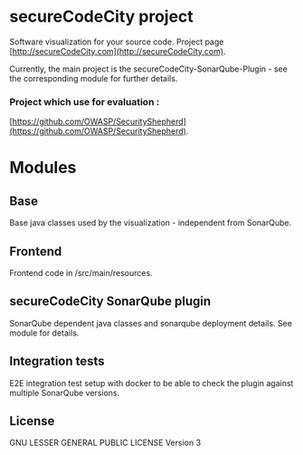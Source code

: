 # secureCodeCity project

Software visualization for your source code. Project page [http://secureCodeCity.com](http://secureCodeCity.com).

Currently, the main project is the secureCodeCity-SonarQube-Plugin - see the corresponding module for further details.

### Project which use for evaluation : 
[https://github.com/OWASP/SecurityShepherd](https://github.com/OWASP/SecurityShepherd). 

# Modules

## Base

Base java classes used by the visualization - independent from SonarQube.

## Frontend

Frontend code in /src/main/resources. 

## secureCodeCity SonarQube plugin

SonarQube dependent java classes and sonarqube deployment details.
See module for details.

## Integration tests

E2E integration test setup with docker to be able to check the plugin against multiple SonarQube versions.

## License

GNU LESSER GENERAL PUBLIC LICENSE Version 3
